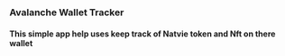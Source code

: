### Avalanche Wallet Tracker

#### This simple app help uses keep track of Natvie token and Nft on there wallet
